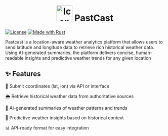 <h1 align="center"><img width="50" height="50" alt="IconOnly_Transparent_NoBuffer" src="https://github.com/user-attachments/assets/5107d943-8a58-49a5-b088-ed9262310586" /> PastCast</h1>

[![License](https://img.shields.io/badge/license-BSD%203--Clause-blue.svg)](LICENSE)
[![Made with Rust](https://img.shields.io/badge/Made%20with-Rust-orange)](https://www.rust-lang.org/)


Pastcast is a location-aware weather analytics platform that allows users to send latitude and longitude data to retrieve rich historical weather data. Using AI-generated summaries, the platform delivers concise, human-readable insights and predictive weather trends for any given location


## ✨ Features

📍 Submit coordinates (lat, lon) via API or interface

🌦 Retrieve historical weather data from authoritative sources

🤖 AI-generated summaries of weather patterns and trends

🔮 Predictive weather insights based on historical context

📊 API-ready format for easy integration
